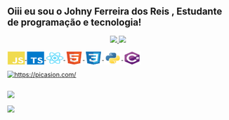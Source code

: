
## Oiii eu sou o Johny Ferreira dos Reis , Estudante de programação e tecnologia!

<div align="center">

  <a href="https://github.com/Johnyreiss">

  <img height="150em" src="https://github-readme-stats.vercel.app/api?username=Johnyreiss&show_icons=true&theme=dark&include_all_commits=true&count_private=true"/>

  <img height="150em" src="https://github-readme-stats.vercel.app/api/top-langs/?username=Johnyreiss&layout=compact&langs_count=7&theme=dark"/>

</div>

<div style="display: inline_block"><br>

  <img align="center" alt="jonhy-Js" height="30" width="40" src="https://raw.githubusercontent.com/devicons/devicon/master/icons/javascript/javascript-plain.svg">

  <img align="center" alt="johny-Ts" height="30" width="40" src="https://raw.githubusercontent.com/devicons/devicon/master/icons/typescript/typescript-plain.svg">

  <img align="center" alt="johny-React" height="30" width="40" src="https://raw.githubusercontent.com/devicons/devicon/master/icons/react/react-original.svg">

  <img align="center" alt="jonhy-HTML" height="30" width="40" src="https://raw.githubusercontent.com/devicons/devicon/master/icons/html5/html5-original.svg">

  <img align="center" alt="jonhy-CSS" height="30" width="40" src="https://raw.githubusercontent.com/devicons/devicon/master/icons/css3/css3-original.svg">

  <img align="center" alt="johny-Python" height="30" width="40" src="https://raw.githubusercontent.com/devicons/devicon/master/icons/python/python-original.svg">

  <img align="center" alt="johny-Csharp" height="30" width="40" src="https://raw.githubusercontent.com/devicons/devicon/master/icons/csharp/csharp-original.svg">

<a href="https://picasion.com/"><img src="https://i.picasion.com/pic92/2da4fdcd0eb86603473c7ef154a87279.gif" width="125" height="125" border="0" alt="https://picasion.com/" /></a><br /><a href="https://picasion.com/">

  ##

 

<div> 

  <a href="https://www.instagram.com/johnyreiss/" target="_blank"><img src="https://img.shields.io/badge/-Instagram-%23E4405F?style=for-the-badge&logo=instagram&logoColor=white" target="_blank"></a>

  <a href = "johny-reiss@hotmail.com"><img src="https://img.shields.io/badge/-Gmail-%23333?style=for-the-badge&logo=gmail&logoColor=white" target="_blank"></a>
 
